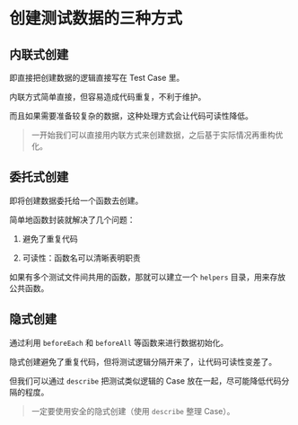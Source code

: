 # 创建测试数据的三种方式

## 内联式创建

即直接把创建数据的逻辑直接写在 Test Case 里。

内联方式简单直接，但容易造成代码重复，不利于维护。

而且如果需要准备较复杂的数据，这种处理方式会让代码可读性降低。

> 一开始我们可以直接用内联方式来创建数据，之后基于实际情况再重构优化。

## 委托式创建

即将创建数据委托给一个函数去创建。

简单地函数封装就解决了几个问题：

1. 避免了重复代码

2. 可读性：函数名可以清晰表明职责

如果有多个测试文件间共用的函数，那就可以建立一个 `helpers` 目录，用来存放公共函数。

## 隐式创建

通过利用 `beforeEach` 和 `beforeAll` 等函数来进行数据初始化。

隐式创建避免了重复代码，但将测试逻辑分隔开来了，让代码可读性变差了。

但我们可以通过 `describe` 把测试类似逻辑的 Case 放在一起，尽可能降低代码分隔的程度。

> 一定要使用安全的隐式创建（使用 `describe` 整理 Case）。
